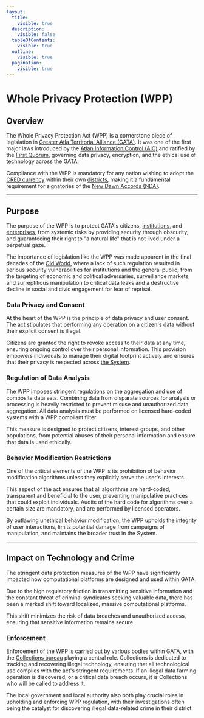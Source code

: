 ```yaml
---
layout:
  title:
    visible: true
  description:
    visible: false
  tableOfContents:
    visible: true
  outline:
    visible: true
  pagination:
    visible: true
---
```


# Whole Privacy Protection (WPP)

## **Overview**

The Whole Privacy Protection Act (WPP) is a cornerstone piece of legislation in [Greater Atla Territorial Alliance (GATA)](../the-basics.md). It was one of the first major laws introduced by the [Atlan Information Control (AIC)](../institutions/atlan-information-control-aic.md) and ratified by the [First Quorum](governance.md#the-first-quorum), governing data privacy, encryption, and the ethical use of technology across the GATA.

Compliance with the WPP is mandatory for any nation wishing to adopt the [CRED currency](money.md#credits-currency) within their own [districts](districts.md), making it a fundamental requirement for signatories of the [New Dawn Accords (NDA)](new-dawn-accords.md).

***

## **Purpose**

The purpose of the WPP is to protect GATA's citizens, [institutions](../institutions/), and [enterprises](../enterprise/), from systemic risks by providing security through obscurity, and guaranteeing their right to "a natural life" that is not lived under a perpetual gaze.

The importance of legislation like the WPP was made apparent in the final decades of the [Old World](../../history/the-old-world.md), where a lack of such regulation resulted in serious security vulnerabilities for institutions and the general public, from the targeting of economic and political adversaries, surveillance markets, and surreptitious manipulation to critical data leaks and a destructive decline in social and civic engagement for fear of reprisal.

### **Data Privacy and Consent**

At the heart of the WPP is the principle of data privacy and user consent. The act stipulates that performing any operation on a citizen's data without their explicit consent is illegal.

Citizens are granted the right to revoke access to their data at any time, ensuring ongoing control over their personal information. This provision empowers individuals to manage their digital footprint actively and ensures that their privacy is respected across [the System](the-system.md).

### **Regulation of Data Analysis**

The WPP imposes stringent regulations on the aggregation and use of composite data sets. Combining data from disparate sources for analysis or processing is heavily restricted to prevent misuse and unauthorized data aggregation. All data analysis must be performed on licensed hard-coded systems with a WPP compliant filter.

This measure is designed to protect citizens, interest groups, and other populations, from potential abuses of their personal information and ensure that data is used ethically.

### **Behavior Modification Restrictions**

One of the critical elements of the WPP is its prohibition of behavior modification algorithms unless they explicitly serve the user's interests.&#x20;

This aspect of the act ensures that all algorithms are hard-coded, transparent and beneficial to the user, preventing manipulative practices that could exploit individuals. Audits of the hard code for algorithms over a certain size are mandatory, and are performed by licensed operators.

By outlawing unethical behavior modification, the WPP upholds the integrity of user interactions, limits potential damage from campaigns of manipulation, and maintains the broader trust in the System.

***

## **Impact on Technology and Crime**

The stringent data protection measures of the WPP have significantly impacted how computational platforms are designed and used within GATA.

Due to the high regulatory friction in transmitting sensitive information and the constant threat of criminal syndicates seeking valuable data, there has been a marked shift toward localized, massive computational platforms.

This shift minimizes the risk of data breaches and unauthorized access, ensuring that sensitive information remains secure.

### **Enforcement**

Enforcement of the WPP is carried out by various bodies within GATA, with the [Collections bureau](../law-and-order/collections.md) playing a central role. Collections is dedicated to tracking and recovering illegal technology, ensuring that all technological use complies with the act's stringent requirements. If an illegal data farming operation is discovered, or a critical data breach occurs, it is Collections who will be called to address it.

The local government and local authority also both play crucial roles in upholding and enforcing WPP regulation, with their investigations often being the catalyst for discovering illegal data-related crime in their district.
